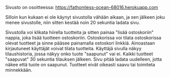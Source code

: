 Sivusto on osoitteessa:
https://fathomless-ocean-68016.herokuapp.com

Silloin kun kukaan ei ole käynyt sivustolla vähään aikaan, ja sen jälkeen joku menee sivustolle, niin sitten kestää noin 20 sekuntia ladata sivu.

Sivustolla voi klikata hiirella tuotteita ja sitten painaa "lisää ostoskoriin" nappia, joka lisää tuotteen ostoskoriin.
Ostoskorissa voi tilata ostoskorissa olevat tuotteet ja sinne pääsee painamalla ostoskori linkkiä.
Ainoastaan kirjautuneet käyttäjät voivat tilata tuotteita.
Käyttäjä sivulla näkyy tilaushistoria, jossa näkyy onko tuote "saapunut" vai ei. Kaikki tuotteet "saapuvat" 30 sekuntia tilauksen jälkeen. Sivu pitää ladata uudelleen, jotta näkee että tuote on saapunut. Tuotteet eivät oikeasti saavu tai toimiteta minnekkään.
